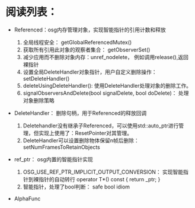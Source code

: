 
# 阅读列表：

- Referenced：osg内存管理对象，实现智能指针的引用计数和释放
  1. 全局线程安全： getGlobalReferencedMutex()
  2. 获取所有引用此对象的观察者集合： getObserverSet()
  3. 减少应用而不删除对象内存：unref_nodelete， 例如调用release(),返回裸指针
  4. 设置全局DeleteHandler对象指针，用户自定义删除操作：setDeleteHandler()
  5. deleteUsingDeleteHandler(): 使用DeleteHandler处理对象的删除工作。
  6. signalObserversAndDelete(bool signalDelete, bool doDelete)： 处理对象删除策略

- DeleteHandler： 删除句柄，用于Referenced的释放回调
  1. Deletehandler没有继承子Referenced，可以使用std::auto_ptr进行管理，但实现上使用了：ResetPointer对其管理。
  2. DeleteHandler可以设置删除物体保留n帧后删除：setNumFramesToRetainObjects

- ref_ptr： osg内置的智能指针实现
  1.  OSG_USE_REF_PTR_IMPLICIT_OUTPUT_CONVERSION： 实现智能指针到裸指针的自动转行
        operator T*() const { return _ptr; }
  2. 智能指针，处理了bool判断： safe bool idiom

- AlphaFunc
